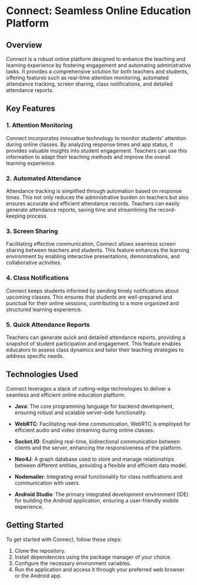 # Connect: Seamless Online Education Platform

## Overview

Connect is a robust online platform designed to enhance the teaching and learning experience by fostering engagement and automating administrative tasks. It provides a comprehensive solution for both teachers and students, offering features such as real-time attention monitoring, automated attendance tracking, screen sharing, class notifications, and detailed attendance reports.

## Key Features

### 1. Attention Monitoring

Connect incorporates innovative technology to monitor students' attention during online classes. By analyzing response times and app status, it provides valuable insights into student engagement. Teachers can use this information to adapt their teaching methods and improve the overall learning experience.

### 2. Automated Attendance

Attendance tracking is simplified through automation based on response times. This not only reduces the administrative burden on teachers but also ensures accurate and efficient attendance records. Teachers can easily generate attendance reports, saving time and streamlining the record-keeping process.

### 3. Screen Sharing

Facilitating effective communication, Connect allows seamless screen sharing between teachers and students. This feature enhances the learning environment by enabling interactive presentations, demonstrations, and collaborative activities.

### 4. Class Notifications

Connect keeps students informed by sending timely notifications about upcoming classes. This ensures that students are well-prepared and punctual for their online sessions, contributing to a more organized and structured learning experience.

### 5. Quick Attendance Reports

Teachers can generate quick and detailed attendance reports, providing a snapshot of student participation and engagement. This feature enables educators to assess class dynamics and tailor their teaching strategies to address specific needs.

## Technologies Used

Connect leverages a stack of cutting-edge technologies to deliver a seamless and efficient online education platform:

* **Java**: The core programming language for backend development, ensuring robust and scalable server-side functionality.

* **WebRTC**: Facilitating real-time communication, WebRTC is employed for efficient audio and video streaming during online classes.

* **Socket.IO**: Enabling real-time, bidirectional communication between clients and the server, enhancing the responsiveness of the platform.

* **Neo4J**: A graph database used to store and manage relationships between different entities, providing a flexible and efficient data model.

* **Nodemailer**: Integrating email functionality for class notifications and communication with users.

* **Android Studio**: The primary integrated development environment (IDE) for building the Android application, ensuring a user-friendly mobile experience.

## Getting Started

To get started with Connect, follow these steps:

1. Clone the repository.
2. Install dependencies using the package manager of your choice.
3. Configure the necessary environment variables.
4. Run the application and access it through your preferred web browser or the Android app.
